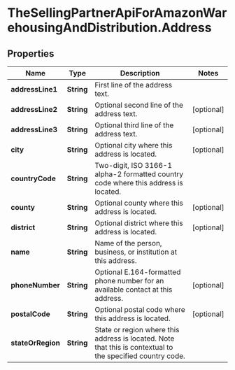 # TheSellingPartnerApiForAmazonWarehousingAndDistribution.Address

## Properties

Name | Type | Description | Notes
------------ | ------------- | ------------- | -------------
**addressLine1** | **String** | First line of the address text. | 
**addressLine2** | **String** | Optional second line of the address text. | [optional] 
**addressLine3** | **String** | Optional third line of the address text. | [optional] 
**city** | **String** | Optional city where this address is located. | [optional] 
**countryCode** | **String** | Two-digit, ISO 3166-1 alpha-2 formatted country code where this address is located. | 
**county** | **String** | Optional county where this address is located. | [optional] 
**district** | **String** | Optional district where this address is located. | [optional] 
**name** | **String** | Name of the person, business, or institution at this address. | 
**phoneNumber** | **String** | Optional E.164-formatted phone number for an available contact at this address. | [optional] 
**postalCode** | **String** | Optional postal code where this address is located. | [optional] 
**stateOrRegion** | **String** | State or region where this address is located. Note that this is contextual to the specified country code. | 


